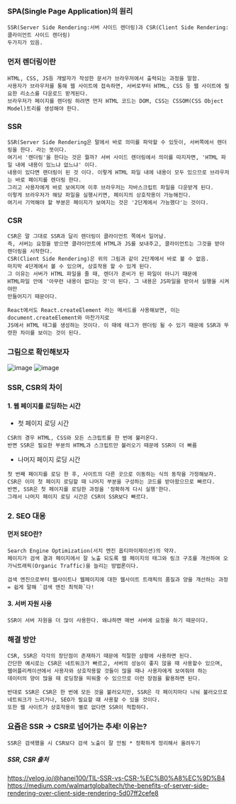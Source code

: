 ### SPA(Single Page Application)의 원리
    SSR(Server Side Rendering:서버 사이드 렌더링)과 CSR(Client Side Rendering:클라이언트 사이드 렌더링)
    두가지가 있음.

### 먼저 렌더링이란
    HTML, CSS, JS등 개발자가 작성한 문서가 브라우저에서 출력되는 과정을 말함.
    사용자가 브라우저를 통해 웹 사이트에 접속하면, 서버로부터 HTML, CSS 등 웹 사이트에 필요한 리소스를 다운로드 받게된다.
    브라우저가 페이지를 렌더링 하려면 먼저 HTML 코드는 DOM, CSS는 CSSOM(CSS Object Model)트리를 생성해야 한다.

### SSR
    SSR(Server Side Rendering은 말에서 바로 의미를 파악할 수 있듯이, 서버쪽에서 렌더링을 한다. 라는 뜻이다. 
    여기서 '렌더링'을 한다는 것은 뭘까? 서버 사이드 렌더링에서 의미를 따지자면, 'HTML 파일 내에 내용이 있느냐 없느냐' 이다.
    내용이 있다면 랜더링이 된 것 이다. 이렇게 HTML 파일 내에 내용이 모두 있으므로 브라우저는 바로 페이지를 렌더링 한다.
    그리고 사용자에게 바로 보여지며 이후 브라우저는 자바스크립트 파일을 다운받게 된다.
    이렇게 브라우저가 해당 파일을 실행시키면, 페이지의 상호작용이 가능해진다.
    여기서 기억해야 할 부분은 페이지가 보여지는 것은 '2단계에서 가능했다'는 것이다.

### CSR
    CSR은 말 그대로 SSR과 달리 렌더링이 클라이언트 쪽에서 일어남.
    즉, 서버는 요청을 받으면 클라이언트에 HTML과 JS를 보내주고, 클라이언트는 그것을 받아 렌더링을 시작한다.
    CSR(Client Side Rendering)은 위의 그림과 같이 2단계에서 바로 볼 수 없음.
    마지막 4단계에서 볼 수 있으며, 상호작용 할 수 있게 된다.
    그 이유는 서버가 HTML 파일을 줄 때, 렌더가 준비가 된 파일이 아니기 때문에
    HTML파일 안에 '아무런 내용이 없다는 것'이 된다. 그 내용은 JS파일을 받아서 실행을 시켜야만
    만들어지기 때문이다.
    
    React에서도 React.createElement 라는 메서드를 사용해보면, 이는 document.createElement와 마찬가지로
    JS에서 HTML 태그를 생성하는 것이다. 이 때에 태그가 렌더링 될 수 있기 때문에 SSR과 뚜렷한 차이를 보이는 것이 된다.

### 그림으로 확인해보자
![image](https://github.com/kimhaaneul/study/assets/158141404/fa7434d3-c8a1-4033-bf6e-7696a0d91db3)
![image](https://github.com/kimhaaneul/study/assets/158141404/d85faa2b-e3fe-4772-aff3-ba30f479251a)

### SSR, CSR의 차이
#### 1. 웹 페이지를 로딩하는 시간

- 첫 페이지 로딩 시간
```
CSR의 경우 HTML, CSS와 모든 스크립트를 한 번에 불러온다.
반면 SSR은 필요한 부분의 HTML과 스크립트만 불러오기 때문에 SSR이 더 빠름
```

- 나머지 페이지 로딩 시간
```
첫 번째 페이지를 로딩 한 후, 사이트의 다른 곳으로 이동하는 식의 동작을 가정해보자.
CSR은 이미 첫 페이지 로딩할 때 나머지 부분을 구성하는 코드를 받아왔으므로 빠르다.
반면, SSR은 첫 페이지를 로딩한 과정을 '정확하게 다시 실행'한다.
그래서 나머지 페이지 로딩 시간은 CSR이 SSR보다 빠르다.
```

### 2. SEO 대응
#### 먼저 SEO란?
```
Search Engine Optimization(서치 엔진 옵티마이제이션)의 약자.
페이지가 검색 결과 페이지에서 잘 노출 되도록 웹 페이지의 태그와 링크 구조를 개선하여 오가닉트래픽(Organic Traffic)을 늘리는 방법론이다.

검색 엔진으로부터 웹사이트나 웹페이지에 대한 웹사이트 트래픽의 품질과 양을 개선하는 과정
= 쉽게 말해 `검색 엔진 최적화`다!
```

#### 3. 서버 자원 사용
    SSR이 서버 자원을 더 많이 사용한다. 왜냐하면 매번 서버에 요청을 하기 때문이다.

### 해결 방안
```
CSR, SSR은 각각의 장단점이 존재하기 때문에 적절한 상황에 사용하면 된다.
간단한 예시로는 CSR은 네트워크가 빠르고, 서버의 성능이 좋지 않을 때 사용할수 있으며,
웹어플리케이션에서 사용자와 상호작용할 것들이 많을 때나 사용자에게 보여줘야 하는
데이터의 양이 많을 때 로딩창을 띄워줄 수 있으므로 이런 장점을 활용하면 된다.

반대로 SSR은 CSR은 한 번에 모든 것을 불러오지만, SSR은 각 페이지마다 나눠 불러오므로
네트워크가 느리거나, SEO가 필요할 떄 사용할 수 있을 것이다.
또한 웹 사이트가 상호작용이 별로 없다면 SSR이 적합하다.
```

### 요즘은 SSR -> CSR로 넘어가는 추세! 이유는?
```
SSR은 검색했을 시 CSR보다 검색 노출이 잘 안됨 * 정확하게 정리해서 올려두기
```

##### SSR, CSR 출처
https://velog.io/@hanei100/TIL-SSR-vs-CSR-%EC%B0%A8%EC%9D%B4
<br>
https://medium.com/walmartglobaltech/the-benefits-of-server-side-rendering-over-client-side-rendering-5d07ff2cefe8
